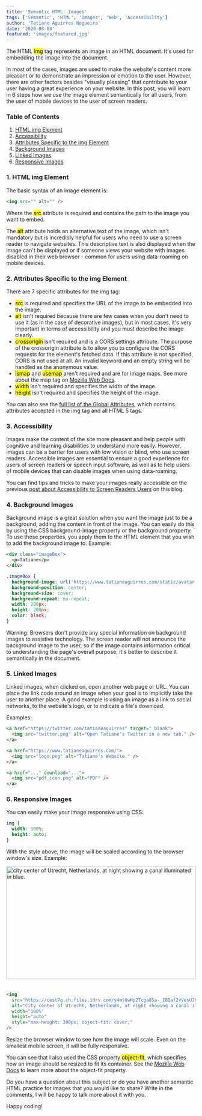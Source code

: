 ```yaml
---
title: 'Semantic HTML: Images'
tags: ['Semantic', 'HTML', 'Images', 'Web', 'Accessibility']
author: 'Tatiane Aguirres Nogueira'
date: '2020-08-04'
featured: 'images/featured.jpg'
---
```


The HTML <mark>img</mark> tag represents an image in an HTML document. It's used for embedding the image into the document.

In most of the cases, images are used to make the website's content more pleasant or to demonstrate an impression or emotion to the user. However, there are other factors besides "visually pleasing" that contribute to your user having a great experience on your website. In this post, you will learn in 6 steps how we use the image element semantically for all users, from the user of mobile devices to the user of screen readers.

### Table of Contents

<ol class='u-ordered-list'>
  <li>
    <a class='u-link' href='#html-img-element'>
      HTML img Element
    </a>
  </li>
  <li>
    <a class='u-link' href='#accessibility'>
      Accessibility
    </a>
  </li>
  <li>
    <a class='u-link' href='#attributes'>
      Attributes Specific to the img Element
    </a>
  </li>
  <li>
    <a class='u-link' href='#background-images'>
      Background Images
    </a>
  </li>
  <li>
    <a class='u-link' href='#linked-images'>
      Linked Images
    </a>
  </li>
  <li>
    <a class='u-link' href='#responsive-images'>
      Responsive Images
    </a>
  </li>
</ol>

<section style="position: relative;" class="u-margin-bottom-sm">
<span class="u-anchor" id="html-img-element"></span>

### 1. HTML img Element

The basic syntax of an image element is:

```html
<img src="" alt="" />
```

Where the <mark>src</mark> attribute is required and contains the path to the image you want to embed.

The <mark>alt</mark> attribute holds an alternative text of the image, which isn't mandatory but is incredibly helpful for users who need to use a screen reader to navigate websites. This descriptive text is also displayed when the image can't be displayed or if someone views your website with images disabled in their web browser - common for users using data-roaming on mobile devices.

</section>

<section style="position: relative;" class="u-margin-bottom-sm">
<span class="u-anchor" id="attributes"></span>

### 2. Attributes Specific to the img Element

There are 7 specific attributes for the img tag:

<ul class="u-unordered-list">
  <li>
    <mark>src</mark> is required and specifies the URL of the image to be embedded into the image.
  </li>
  <li>
    <mark>alt</mark> isn't required because there are few cases when you don't need to use it (as in the case of decorative images), but in most cases, it's very important in terms of accessibility and you must describe the image clearly.
  </li>
  <li>
    <mark>crossorigin</mark> isn't required and is a CORS settings attribute. The purpose of the crossorigin attribute is to allow you to configure the CORS requests for the element's fetched data. If this attribute is not specified, CORS is not used at all. An invalid keyword and an empty string will be handled as the anonymous value.
  </li>
  <li>
    <mark>ismap</mark> and <mark>usemap</mark> aren't required and are for image maps. See more about the map tag on <a href="https://developer.mozilla.org/en-US/docs/Web/HTML/Element/map" class="u-link" target="_blank" rel="noreferrer noopener">Mozilla Web Docs</a>.
  </li>
  <li>
    <mark>width</mark> isn't required and specifies the width of the image.
  </li>
  <li>
    <mark>height</mark> isn't required and specifies the height of the image.
  </li>
</ul>

You can also see the <a href="https://developer.mozilla.org/en-US/docs/Web/HTML/Global_attributes" class="u-link" target="_blank" rel="noreferrer noopener">full list of the Global Attributes</a>, which contains attributes accepted in the img tag and all HTML 5 tags.

</section>

<section style="position: relative;" class="u-margin-bottom-sm">
<span class="u-anchor" id="accessibility"></span>

### 3. Accessibility

Images make the content of the site more pleasant and help people with cognitive and learning disabilities to understand more easily. However, images can be a barrier for users with low vision or blind, who use screen readers. Accessible images are essential to ensure a good experience for users of screen readers or speech input software, as well as to help users of mobile devices that can disable images when using data-roaming.

You can find tips and tricks to make your images really accessible on the previous <a href="https://www.tatianeaguirres.com/blog/2020-07-27-web-accessibility-2/#images" class="u-link" target="_blank" rel="noreferrer noopener">post about Accessibility to Screen Readers Users</a> on this blog.

</section>

<section style="position: relative;" class="u-margin-bottom-sm">
<span class="u-anchor" id="background-images"></span>

### 4. Background Images

Background image is a great solution when you want the image just to be a background, adding the content in front of the image. You can easily do this by using the CSS background-image property or the background property. To use these properties, you apply them to the HTML element that you wish to add the background image to. Example:

```html
<div class="imageBox">
  <p>Tatiane</p>
</div>
```

```css
.imageBox {
  background-image: url('https://www.tatianeaguirres.com/static/avatar-b5737f697355efa946435c1559c581cf.png');
  background-position: center;
  background-size: cover;
  background-repeat: no-repeat;
  width: 200px;
  height: 200px;
  color: black;
}
```

Warning: Browsers don't provide any special information on background images to assistive technology. The screen reader will not announce the background image to the user, so if the image contains information critical to understanding the page's overall purpose, it's better to describe it semantically in the document.

</section>

<section style="position: relative;" class="u-margin-bottom-sm">
<span class="u-anchor" id="linked-images"></span>

### 5. Linked Images

Linked images, when clicked on, open another web page or URL. You can place the link code around an image when your goal is to implicitly take the user to another place. A good example is using an image as a link to social networks, to the website's logo, or to indicate a file's download.

Examples:

```html
<a href="https://twitter.com/tatianeaguirres" target="_blank">
  <img src="twitter.png" alt="Open Tatiane's Twitter in a new tab." />
</a>
```

```html
<a href="https://www.tatianeaguirres.com/">
  <img src="logo.png" alt="Tatiane's Website." />
</a>
```

```html
<a href="..." download="...">
  <img src="pdf_icon.png" alt="PDF" />
</a>
```

</section>

<section style="position: relative;" class="u-margin-bottom-sm">
<span class="u-anchor" id="responsive-images"></span>

### 6. Responsive Images

You can easily make your image responsive using CSS:

```css
img {
  width: 100%;
  height: auto;
}
```

With the style above, the image will be scaled according to the browser window's size. Example:

<img src="https://cest7g.ch.files.1drv.com/y4mt0wHp2Tcga8Sa-_I8Qaf2vVesUJQ5KCBwn4XGA2d3IgSkSGEBi2w-IrYvvFbowsmgzzhyisR8Wil8nD8qTGJ_Ibxcs9gMCH1YVABSik1E2pF6EudGCVPBn-xMu_B4I-5ny9TIBnfOIqJIwmbH_aABbnNRzUuhOPaByVrkJKaaERTwb-gSQZMVgV5Fw3MjmO4p0Vl7rP9eqqUUYnceB5n3g?width=768&height=1024&cropmode=none" alt="city center of Utrecht, Netherlands, at night showing a canal illuminated in blue." width="100%" height="auto" style="max-height: 300px; object-fit: cover; margin-bottom: 20px;" />

```html
<img
  src="https://cest7g.ch.files.1drv.com/y4mt0wHp2Tcga8Sa-_I8Qaf2vVesUJQ5KCBwn4XGA2d3IgSkSGEBi2w-IrYvvFbowsmgzzhyisR8Wil8nD8qTGJ_Ibxcs9gMCH1YVABSik1E2pF6EudGCVPBn-xMu_B4I-5ny9TIBnfOIqJIwmbH_aABbnNRzUuhOPaByVrkJKaaERTwb-gSQZMVgV5Fw3MjmO4p0Vl7rP9eqqUUYnceB5n3g?width=768&height=1024&cropmode=none"
  alt="City center of Utrecht, Netherlands, at night showing a canal illuminated in blue."
  width="100%"
  height="auto"
  style="max-height: 300px; object-fit: cover;"
/>
```

Resize the browser window to see how the image will scale. Even on the smallest mobile screen, it will be fully responsive.

You can see that I also used the CSS property <mark>object-fit</mark>, which specifies how an image should be resized to fit its container. See the <a href="https://developer.mozilla.org/en-US/docs/Web/CSS/object-fit" class="u-link" target="_blank" rel="noreferrer noopener">Mozilla Web Docs</a> to learn more about the object-fit property.

</section>

Do you have a question about this subject or do you have another semantic HTML practice for images that you would like to share? Write in the comments, I will be happy to talk more about it with you.

Happy coding!
